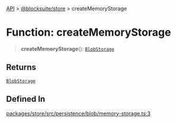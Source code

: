[API](../../../index.md) > [@blocksuite/store](../index.md) > createMemoryStorage

# Function: createMemoryStorage

> **createMemoryStorage**(): [`BlobStorage`](../interfaces/interface.BlobStorage.md)

## Returns

[`BlobStorage`](../interfaces/interface.BlobStorage.md)

## Defined In

[packages/store/src/persistence/blob/memory-storage.ts:3](https://github.com/Saul-Mirone/blocksuite/blob/f2324b82e/packages/store/src/persistence/blob/memory-storage.ts#L3)
